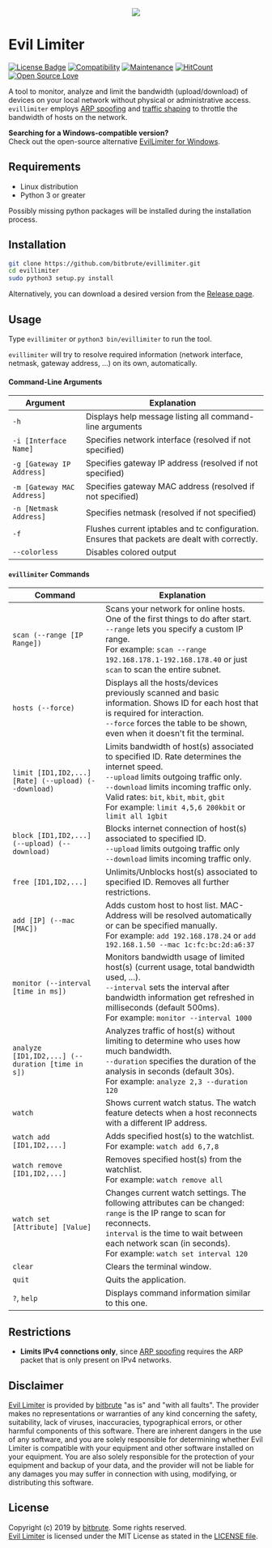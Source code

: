 <p align="center"><img src="https://i.imgur.com/CBGh0Yx.png" /></p>

# Evil Limiter

[![License Badge](https://img.shields.io/badge/license-MIT-blue.svg)](LICENSE)
[![Compatibility](https://img.shields.io/badge/python-3-brightgreen.svg)](PROJECT)
[![Maintenance](https://img.shields.io/badge/Maintained%3F-yes-green.svg)](https://GitHub.com/Naereen/StrapDown.js/graphs/commit-activity)
[![HitCount](http://hits.dwyl.io/bitbrute/evillimiter.svg)](http://hits.dwyl.io/bitbrute/evillimiter)
[![Open Source Love](https://badges.frapsoft.com/os/v3/open-source.svg?v=102)](https://github.com/ellerbrock/open-source-badge/)

A tool to monitor, analyze and limit the bandwidth (upload/download) of devices on your local network without physical or administrative access.<br>
`evillimiter` employs [ARP spoofing](https://en.wikipedia.org/wiki/ARP_spoofing) and [traffic shaping](https://en.wikipedia.org/wiki/Traffic_shaping) to throttle the bandwidth of hosts on the network.

**Searching for a Windows-compatible version?**<br>
Check out the open-source alternative [EvilLimiter for Windows](https://github.com/bitbrute/evillimiter-windows).

## Requirements

- Linux distribution
- Python 3 or greater

Possibly missing python packages will be installed during the installation process.

## Installation

```bash
git clone https://github.com/bitbrute/evillimiter.git
cd evillimiter
sudo python3 setup.py install
```

Alternatively, you can download a desired version from the [Release page](https://github.com/bitbrute/evillimiter/releases).<br>

## Usage

Type `evillimiter` or `python3 bin/evillimiter` to run the tool.

`evillimiter` will try to resolve required information (network interface, netmask, gateway address, ...) on its own, automatically.

#### Command-Line Arguments

| Argument                   | Explanation                                                                                   |
| -------------------------- | --------------------------------------------------------------------------------------------- |
| `-h`                       | Displays help message listing all command-line arguments                                      |
| `-i [Interface Name]`      | Specifies network interface (resolved if not specified)                                       |
| `-g [Gateway IP Address]`  | Specifies gateway IP address (resolved if not specified)                                      |
| `-m [Gateway MAC Address]` | Specifies gateway MAC address (resolved if not specified)                                     |
| `-n [Netmask Address]`     | Specifies netmask (resolved if not specified)                                                 |
| `-f`                       | Flushes current iptables and tc configuration. Ensures that packets are dealt with correctly. |
| `--colorless`              | Disables colored output                                                                       |

#### `evillimiter` Commands

| Command                                              | Explanation                                                                                                                                                                                                                                                                                    |
| ---------------------------------------------------- | ---------------------------------------------------------------------------------------------------------------------------------------------------------------------------------------------------------------------------------------------------------------------------------------------- |
| `scan (--range [IP Range])`                          | Scans your network for online hosts. One of the first things to do after start.<br>`--range` lets you specify a custom IP range.<br>For example: `scan --range 192.168.178.1-192.168.178.40` or just `scan` to scan the entire subnet.                                                         |
| `hosts (--force)`                                    | Displays all the hosts/devices previously scanned and basic information. Shows ID for each host that is required for interaction.<br>`--force` forces the table to be shown, even when it doesn't fit the terminal.                                                                            |
| `limit [ID1,ID2,...] [Rate] (--upload) (--download)` | Limits bandwidth of host(s) associated to specified ID. Rate determines the internet speed.<br>`--upload` limits outgoing traffic only.<br>`--download` limits incoming traffic only.<br>Valid rates: `bit`, `kbit`, `mbit`, `gbit`<br>For example: `limit 4,5,6 200kbit` or `limit all 1gbit` |
| `block [ID1,ID2,...] (--upload) (--download)`        | Blocks internet connection of host(s) associated to specified ID.<br>`--upload` limits outgoing traffic only <br>`--download` limits incoming traffic only.                                                                                                                                    |
| `free [ID1,ID2,...]`                                 | Unlimits/Unblocks host(s) associated to specified ID. Removes all further restrictions.                                                                                                                                                                                                        |
| `add [IP] (--mac [MAC])`                             | Adds custom host to host list. MAC-Address will be resolved automatically or can be specified manually.<br>For example: `add 192.168.178.24` or `add 192.168.1.50 --mac 1c:fc:bc:2d:a6:37`                                                                                                     |
| `monitor (--interval [time in ms])`                  | Monitors bandwidth usage of limited host(s) (current usage, total bandwidth used, ...).<br>`--interval` sets the interval after bandwidth information get refreshed in milliseconds (default 500ms).<br>For example: `monitor --interval 1000`                                                 |
| `analyze [ID1,ID2,...] (--duration [time in s])`     | Analyzes traffic of host(s) without limiting to determine who uses how much bandwidth.<br>`--duration` specifies the duration of the analysis in seconds (default 30s).<br>For example: `analyze 2,3 --duration 120`                                                                           |
| `watch`                                              | Shows current watch status. The watch feature detects when a host reconnects with a different IP address.                                                                                                                                                                                      |
| `watch add [ID1,ID2,...]`                            | Adds specified host(s) to the watchlist.<br>For example: `watch add 6,7,8`                                                                                                                                                                                                                     |
| `watch remove [ID1,ID2,...]`                         | Removes specified host(s) from the watchlist.<br>For example: `watch remove all`                                                                                                                                                                                                               |
| `watch set [Attribute] [Value]`                      | Changes current watch settings. The following attributes can be changed:<br>`range` is the IP range to scan for reconnects.<br>`interval` is the time to wait between each network scan (in seconds).<br>For example: `watch set interval 120`                                                 |
| `clear`                                              | Clears the terminal window.                                                                                                                                                                                                                                                                    |
| `quit`                                               | Quits the application.                                                                                                                                                                                                                                                                         |
| `?`, `help`                                          | Displays command information similar to this one.                                                                                                                                                                                                                                              |

## Restrictions

- **Limits IPv4 connctions only**, since [ARP spoofing](https://en.wikipedia.org/wiki/ARP_spoofing) requires the ARP packet that is only present on IPv4 networks.

## Disclaimer

[Evil Limiter](https://github.com/bitbrute/evillimiter) is provided by [bitbrute](https://github.com/bitbrute) "as is" and "with all faults". The provider makes no representations or warranties of any kind concerning the safety, suitability, lack of viruses, inaccuracies, typographical errors, or other harmful components of this software. There are inherent dangers in the use of any software, and you are solely responsible for determining whether Evil Limiter is compatible with your equipment and other software installed on your equipment. You are also solely responsible for the protection of your equipment and backup of your data, and the provider will not be liable for any damages you may suffer in connection with using, modifying, or distributing this software.

## License

Copyright (c) 2019 by [bitbrute](https://github.com/bitbrute). Some rights reserved.<br>
[Evil Limiter](https://github.com/bitbrute/evillimiter) is licensed under the MIT License as stated in the [LICENSE file](LICENSE).
